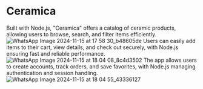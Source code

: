 # Ceramica
Built with Node.js, "Ceramica" offers a catalog of ceramic products, allowing users to browse, search, and filter items efficiently.
![WhatsApp Image 2024-11-15 at 17 58 30_b48605de](https://github.com/user-attachments/assets/c7293f81-65fb-4496-b3bc-a131d02848e4)
Users can easily add items to their cart, view details, and check out
securely, with Node.js ensuring fast and reliable performance.
![WhatsApp Image 2024-11-15 at 18 04 08_8c4d3502](https://github.com/user-attachments/assets/e1f5d04b-d525-4cf1-b34d-b778378087c7)
The app allows users to create accounts, track orders, and save
favorites, with Node.js managing authentication and session handling.
![WhatsApp Image 2024-11-15 at 18 04 55_43336127](https://github.com/user-attachments/assets/788f43c9-5c73-4855-a1dc-d28f41d7bf1d)

